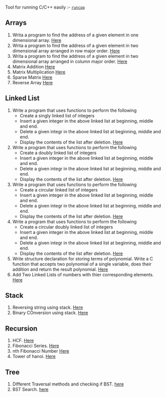 
Tool for running C/C++ easily :- [`runcpp`](https://github.com/shubhattin/os-config/blob/main/packages/runcpp.py)

## Arrays

1. Writa a program to find the address of a given element in one dimensional array.
   [Here](./03/ArrayAdress.c)
2. Writa a program to find the address of a given element in two dimensional array arranged in row major order.
   [Here](./03/RowAdress.c)
3. Writa a program to find the address of a given element in two dimensional array arranged in column major order.
   [Here](./03/ColumnAddress.c)
4. Matrix Addition [Here](./03/AddMatrix.c)
5. Matrix Multiplication [Here](./03/MulMatrix.c)
6. Sparse Matrix [Here](./03/SparseMatrix.c)
7. Reverse Array [Here](./03/RevArray.c)

## Linked List

1. Write a program that uses functions to perform the following
   - Create a singly linked list of integers
   - Insert a given integer in the above linked list at beginning, middle and end.
   - Delete a given integr in the above linked list at beginning, middle and end.
   - Display the contents of the list after deletion.
  [Here](./04/Link.c)
2. Write a program that uses functions to perform the following
   - Create a doubly linked list of integers
   - Insert a given integer in the above linked list at beginning, middle and end.
   - Delete a given integr in the above linked list at beginning, middle and end.
   - Display the contents of the list after deletion.
   [Here](./04/DoubleLink.c)
3. Write a program that uses functions to perform the following
   - Create a circular linked list of integers
   - Insert a given integer in the above linked list at beginning, middle and end.
   - Delete a given integr in the above linked list at beginning, middle and end.
   - Display the contents of the list after deletion.
   [Here](./04/CircularLink.c)
4. Write a program that uses functions to perform the following
   - Create a circular doubly linked list of integers
   - Insert a given integer in the above linked list at beginning, middle and end.
   - Delete a given integr in the above linked list at beginning, middle and end.
   - Display the contents of the list after deletion.
   [Here](./04/CircularDoubleLink.c)
5. Write structure declaration for storing terms of polynomial. Write a C function that accepts two polynomial of a single variable,
   does their addition and return the result polynomial. [Here](./04/AddPoly.c)
6. Add Two Linked Lists of numbers with thier corresponding elements. [Here](./04/AddLink.c)

## Stack

1. Reversing string using stack. [Here](./05/RevStrStack.c)
2. Binary COnversion using stack. [Here](./05/Binary.c)

## Recursion

1. HCF. [Here](./06/hcf.c)
2. Fibonacci Series. [Here](./06/fib_series.c)
3. nth Fibonacci Number [Here](./06/fibn.c)
4. Tower of hanoi. [Here](./06/hanoi.c)

## Tree

1. DIfferent Traversal methods and checking if BST. [here](./07/tree.c)
2. BST Search. [here](./07/bst_search.c)

